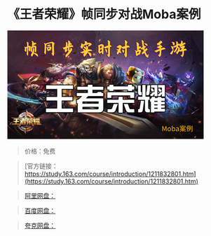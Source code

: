 # 《王者荣耀》帧同步对战Moba案例

![img](../../../assets/study163/free/40342ee175b44ac18039adbedece96fa.png)

> 价格：免费

> [官方链接：https://study.163.com/course/introduction/1211832801.htm](https://study.163.com/course/introduction/1211832801.htm)

> [阿里网盘：]()

> [百度网盘：]()

> [夸克网盘：]()
